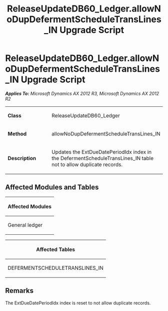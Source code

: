 ﻿---
title: ReleaseUpdateDB60_Ledger.allowNoDupDefermentScheduleTransLines_IN Upgrade Script
TOCTitle: ReleaseUpdateDB60_Ledger.allowNoDupDefermentScheduleTransLines_IN Upgrade Script
ms:assetid: ea75ef54-de1b-32a5-bbf0-ab7adddd2a08
ms:mtpsurl: https://msdn.microsoft.com/en-us/library/JJ719865(v=AX.60)
ms:contentKeyID: 49711938
ms.date: 05/18/2015
mtps_version: v=AX.60
---

# ReleaseUpdateDB60\_Ledger.allowNoDupDefermentScheduleTransLines\_IN Upgrade Script 


_**Applies To:** Microsoft Dynamics AX 2012 R3, Microsoft Dynamics AX 2012 R2_

<table>
<colgroup>
<col style="width: 50%" />
<col style="width: 50%" />
</colgroup>
<tbody>
<tr class="odd">
<td><p><strong>Class</strong></p></td>
<td><p>ReleaseUpdateDB60_Ledger</p></td>
</tr>
<tr class="even">
<td><p><strong>Method</strong></p></td>
<td><p>allowNoDupDefermentScheduleTransLines_IN</p></td>
</tr>
<tr class="odd">
<td><p><strong>Description</strong></p></td>
<td><p>Updates the ExtDueDatePeriodIdx index in the DefermentScheduleTransLines_IN table not to allow duplicate records.</p></td>
</tr>
</tbody>
</table>


## Affected Modules and Tables

<table>
<colgroup>
<col style="width: 100%" />
</colgroup>
<thead>
<tr class="header">
<th><p>Affected Modules</p></th>
</tr>
</thead>
<tbody>
<tr class="odd">
<td><p>General ledger</p></td>
</tr>
</tbody>
</table>


<table>
<colgroup>
<col style="width: 100%" />
</colgroup>
<thead>
<tr class="header">
<th><p>Affected Tables</p></th>
</tr>
</thead>
<tbody>
<tr class="odd">
<td><p>DEFERMENTSCHEDULETRANSLINES_IN</p></td>
</tr>
</tbody>
</table>


## Remarks

The ExtDueDatePeriodIdx index is reset to not allow duplicate records.

  


